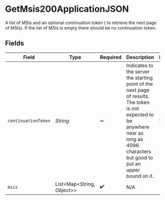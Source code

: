 # GetMsis200ApplicationJSON

A list of MSIs and an optional continuation token (
to retrieve the next page of MSIs). If the list of
MSIs is empty there should be no continuation token. 



## Fields

| Field                                                                                                                                                                                     | Type                                                                                                                                                                                      | Required                                                                                                                                                                                  | Description                                                                                                                                                                               | Example                                                                                                                                                                                   |
| ----------------------------------------------------------------------------------------------------------------------------------------------------------------------------------------- | ----------------------------------------------------------------------------------------------------------------------------------------------------------------------------------------- | ----------------------------------------------------------------------------------------------------------------------------------------------------------------------------------------- | ----------------------------------------------------------------------------------------------------------------------------------------------------------------------------------------- | ----------------------------------------------------------------------------------------------------------------------------------------------------------------------------------------- |
| `continuationToken`                                                                                                                                                                       | *String*                                                                                                                                                                                  | :heavy_minus_sign:                                                                                                                                                                        | Indicates to the server the starting point of the next page <br/>of results. The token is not expected to be anywhere near as<br/>long as 4096 characters but good to put an upper bound on it. <br/> | 10                                                                                                                                                                                        |
| `msis`                                                                                                                                                                                    | List<Map<String, *Object*>>                                                                                                                                                               | :heavy_check_mark:                                                                                                                                                                        | N/A                                                                                                                                                                                       |                                                                                                                                                                                           |